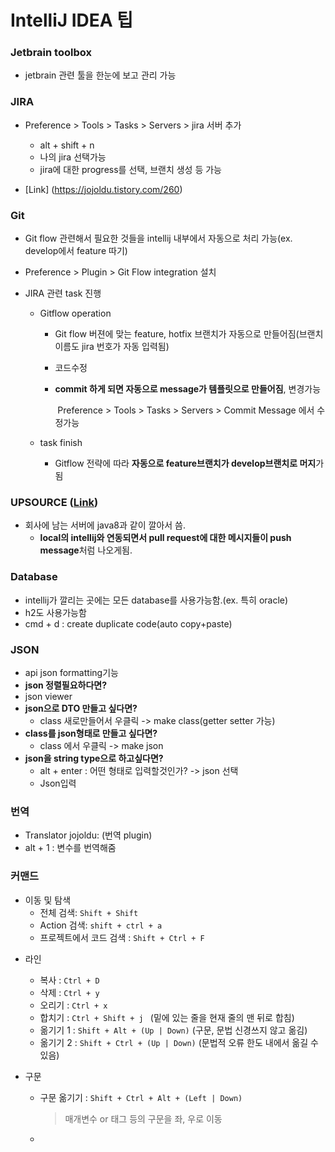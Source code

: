 # IntelliJ IDEA 팁

### **Jetbrain toolbox** 

- jetbrain 관련 툴을 한눈에 보고 관리 가능



### **JIRA**

- Preference > Tools > Tasks > Servers > jira 서버 추가

  * alt + shift + n

  - 나의 jira 선택가능
  - jira에 대한 progress를 선택, 브랜치 생성 등 가능
- [Link] (https://jojoldu.tistory.com/260)



### Git

- Git flow 관련해서 필요한 것들을 intellij 내부에서 자동으로 처리 가능(ex. develop에서 feature 따기)

- Preference > Plugin > Git Flow integration 설치

- JIRA 관련 task 진행

  - Gitflow operation

    * Git flow 버젼에 맞는 feature, hotfix 브랜치가 자동으로 만들어짐(브랜치 이름도 jira 번호가 자동 입력됨)

    - 코드수정

    - **commit 하게 되면 자동으로 message가 템플릿으로 만들어짐**, 변경가능

      ​	Preference > Tools > Tasks > Servers > Commit Message 에서 수정가능

  - task finish 

    * Gitflow 전략에 따라 **자동으로 feature브랜치가 develop브랜치로 머지**가 됨




### **UPSOURCE** ([Link](https://jojoldu.tistory.com/258?category=678716))

- 회사에 남는 서버에 java8과 같이 깔아서 씀.
  - **local의 intellij와 연동되면서 pull request에 대한 메시지들이 push message**처럼 나오게됨.



###  Database

- intellij가 깔리는 곳에는 모든 database를 사용가능함.(ex. 특히 oracle)
- h2도 사용가능함
- cmd + d : create duplicate code(auto copy+paste)



### JSON

- api json formatting기능
- **json 정렬필요하다면?**
- json viewer
- **json으로 DTO 만들고 싶다면?**
  - class 새로만들어서 우클릭 -> make class(getter setter 가능)
- **class를 json형태로 만들고 싶다면?**
  - class 에서 우클릭 -> make json
- **json을 string type으로 하고싶다면?**
  - alt + enter : 어떤 형태로 입력할것인가? -> json 선택
  - Json입력



###  번역

- Translator jojoldu: (번역 plugin)
- alt + 1 : 변수를 번역해줌



### 커맨드

- 이동 및 탐색
  - 전체 검색: `Shift + Shift`
  - Action 검색: `shift + ctrl + a`
  - 프로젝트에서 코드 검색 : `Shift + Ctrl + F`

* 라인 
  * 복사 :  `Ctrl + D`
  * 삭제 :  `Ctrl + y`
  * 오리기 :  `Ctrl + x`
  * 합치기 :  `Ctrl + Shift + j ` (밑에 있는 줄을 현재 줄의 맨 뒤로 합침)
  * 옮기기 1 :  `Shift + Alt + (Up | Down)` (구문, 문법 신경쓰지 않고 옮김)
  * 옮기기 2 :  `Shift + Ctrl + (Up | Down)` (문법적 오류 한도 내에서 옮길 수 있음)



* 구문

  * 구문 옮기기 :  `Shift + Ctrl + Alt + (Left | Down)` 

    > 매개변수 or 태그 등의 구문을 좌, 우로 이동

  * 
